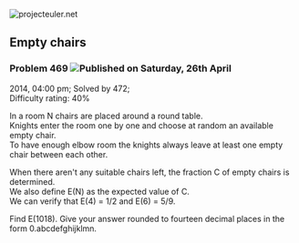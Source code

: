 ![projecteuler.net](images/print_page_logo.png)

## Empty chairs

### Problem 469 ![](images/icon_info.png)Published on Saturday, 26th April
2014, 04:00 pm; Solved by 472;  
Difficulty rating: 40%

In a room N chairs are placed around a round table.  
Knights enter the room one by one and choose at random an available empty
chair.  
To have enough elbow room the knights always leave at least one empty chair
between each other.

When there aren't any suitable chairs left, the fraction C of empty chairs is
determined.  
We also define E(N) as the expected value of C.  
We can verify that E(4) = 1/2 and E(6) = 5/9.

Find E(1018). Give your answer rounded to fourteen decimal places in the form
0.abcdefghijklmn.

  
  

